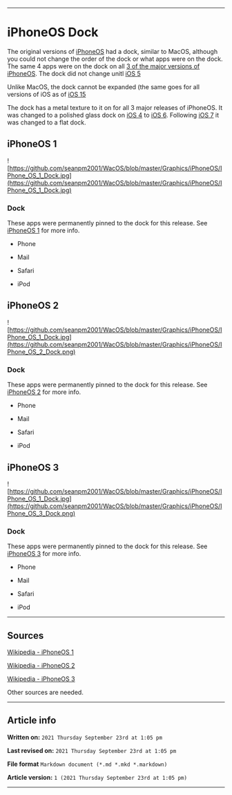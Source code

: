   
***

# iPhoneOS Dock

The original versions of [iPhoneOS](https://github.com/seanpm2001/WacOS/wiki/iPhoneOS-Version-History) had a dock, similar to MacOS, although you could not change the order of the dock or what apps were on the dock. The same 4 apps were on the dock on all [3 of the major versions of iPhoneOS](https://github.com/seanpm2001/WacOS/wiki/iPhoneOS-Version-History). The dock did not change unitl [iOS 5](https://github.com/seanpm2001/WacOS/wiki/iOS_5/)

Unlike MacOS, the dock cannot be expanded (the same goes for all versions of iOS as of [iOS 15](https://github.com/seanpm2001/WacOS/wiki/iOS-15/)

The dock has a metal texture to it on for all 3 major releases of iPhoneOS. It was changed to a polished glass dock on [iOS 4](https://github.com/seanpm2001/WacOS/wiki/iOS_4/) to [iOS 6](https://github.com/seanpm2001/WacOS/wiki/iOS_6/). Following [iOS 7](https://github.com/seanpm2001/WacOS/wiki/iOS-7/) it was changed to a flat dock.

## iPhoneOS 1

![https://github.com/seanpm2001/WacOS/blob/master/Graphics/iPhoneOS/IPhone_OS_1_Dock.jpg](https://github.com/seanpm2001/WacOS/blob/master/Graphics/iPhoneOS/IPhone_OS_1_Dock.jpg)

### Dock

These apps were permanently pinned to the dock for this release. See [iPhoneOS 1](https://github.com/seanpm2001/WacOS/wiki/iPhoneOS_1/) for more info.

* Phone

* Mail

* Safari

* iPod

## iPhoneOS 2

![https://github.com/seanpm2001/WacOS/blob/master/Graphics/iPhoneOS/IPhone_OS_1_Dock.jpg](https://github.com/seanpm2001/WacOS/blob/master/Graphics/iPhoneOS/IPhone_OS_2_Dock.png)

### Dock

These apps were permanently pinned to the dock for this release. See [iPhoneOS 2](https://github.com/seanpm2001/WacOS/wiki/iPhoneOS_2/) for more info.

* Phone

* Mail

* Safari

* iPod

## iPhoneOS 3

![https://github.com/seanpm2001/WacOS/blob/master/Graphics/iPhoneOS/IPhone_OS_1_Dock.jpg](https://github.com/seanpm2001/WacOS/blob/master/Graphics/iPhoneOS/IPhone_OS_3_Dock.png)

### Dock

These apps were permanently pinned to the dock for this release. See [iPhoneOS 3](https://github.com/seanpm2001/WacOS/wiki/iPhoneOS_3/) for more info.

* Phone

* Mail

* Safari

* iPod

***

## Sources

[Wikipedia - iPhoneOS 1](https://en.wikipedia.org/wiki/IPhone_OS_1/)

[Wikipedia - iPhoneOS 2](https://en.wikipedia.org/wiki/IPhone_OS_2/)

[Wikipedia - iPhoneOS 3](https://en.wikipedia.org/wiki/IPhone_OS_3/)

Other sources are needed. <!-- and this article needs LOTS of improvement and original work to prevent it from being half a copy and paste from Wikipedia. !-->

***

## Article info

**Written on:** `2021 Thursday September 23rd at 1:05 pm`

**Last revised on:** `2021 Thursday September 23rd at 1:05 pm`

**File format** `Markdown document (*.md *.mkd *.markdown)`

**Article version:** `1 (2021 Thursday September 23rd at 1:05 pm)`

***
